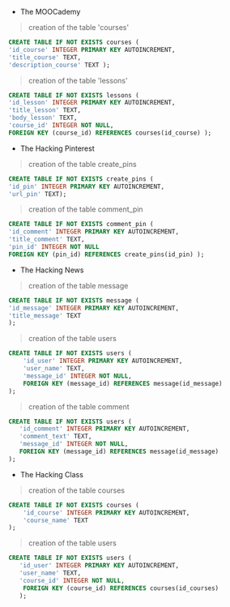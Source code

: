 - The MOOCademy

> creation of the table 'courses'
```sql
CREATE TABLE IF NOT EXISTS courses (
'id_course' INTEGER PRIMARY KEY AUTOINCREMENT,
'title_course' TEXT,
'description_course' TEXT );
```
> creation of the table 'lessons'

```sql
CREATE TABLE IF NOT EXISTS lessons (
'id_lesson' INTEGER PRIMARY KEY AUTOINCREMENT,
'title_lesson' TEXT,
'body_lesson' TEXT,
'course_id' INTEGER NOT NULL,
FOREIGN KEY (course_id) REFERENCES courses(id_course) );
```
- The Hacking Pinterest
> creation of the table create_pins
```sql
CREATE TABLE IF NOT EXISTS create_pins (
'id_pin' INTEGER PRIMARY KEY AUTOINCREMENT,
'url_pin' TEXT);
```
> creation of the table comment_pin
```sql
CREATE TABLE IF NOT EXISTS comment_pin (
'id_comment' INTEGER PRIMARY KEY AUTOINCREMENT,
'title_comment' TEXT,
'pin_id' INTEGER NOT NULL
FOREIGN KEY (pin_id) REFERENCES create_pins(id_pin) );
```
- The Hacking News

> creation of the table message
```sql
CREATE TABLE IF NOT EXISTS message (
'id_message' INTEGER PRIMARY KEY AUTOINCREMENT,
'title_message' TEXT
);
```
> creation of the table users
```sql
CREATE TABLE IF NOT EXISTS users (
	'id_user' INTEGER PRIMARY KEY AUTOINCREMENT,
    'user_name' TEXT,
    'message_id' INTEGER NOT NULL,
    FOREIGN KEY (message_id) REFERENCES message(id_message)
);
```
> creation of the table comment
 ```sql
 CREATE TABLE IF NOT EXISTS users (
	'id_comment' INTEGER PRIMARY KEY AUTOINCREMENT,
    'comment_text' TEXT,
    'message_id' INTEGER NOT NULL,
    FOREIGN KEY (message_id) REFERENCES message(id_message)
);
```
- The Hacking Class
> creation of the table courses

```sql
CREATE TABLE IF NOT EXISTS courses (
	'id_course' INTEGER PRIMARY KEY AUTOINCREMENT,
	'course_name' TEXT
);
```
> creation of the table users

```sql
CREATE TABLE IF NOT EXISTS users (
   'id_user' INTEGER PRIMARY KEY AUTOINCREMENT,
   'user_name' TEXT,
   'course_id' INTEGER NOT NULL,
  	FOREIGN KEY (course_id) REFERENCES courses(id_courses) 
   );
```